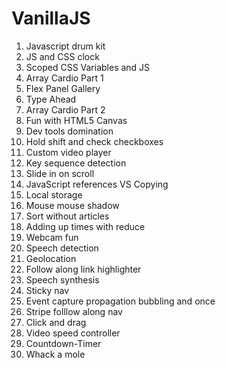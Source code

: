 # VanillaJS

1. Javascript drum kit
2. JS and CSS clock
3. Scoped CSS Variables and JS
4. Array Cardio Part 1
5. Flex Panel Gallery
6. Type Ahead
7. Array Cardio Part 2
8. Fun with HTML5 Canvas
9. Dev tools domination
10. Hold shift and check checkboxes
11. Custom video player
12. Key sequence detection
13. Slide in on scroll
14. JavaScript references VS Copying
15. Local storage
16. Mouse mouse shadow
17. Sort without articles
18. Adding up times with reduce
19. Webcam fun
20. Speech detection
21. Geolocation
22. Follow along link highlighter
23. Speech synthesis
24. Sticky nav
25. Event capture propagation bubbling and once
26. Stripe folllow along nav
27. Click and drag
28. Video speed controller
29. Countdown-Timer
30. Whack a mole
